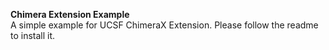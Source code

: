 <b>Chimera Extension Example</b>
<br/>
A simple example for UCSF ChimeraX Extension. Please follow the readme to install it. 
